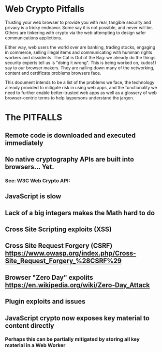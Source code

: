 # Web Crypto Pitfalls

Trusting your web browser to provide you with real, tangible security and privacy is a tricky endeavor. Some say it is not possible, and never will be. Others are tinkering with crypto via the web attempting to design safer communications applictions. 

Either way, web users the world over are banking, trading stocks, engaging in commerce, selling illegal items and communicating with humman rights workers and dissidents. The Cat is Out of the Bag: we already do the things security experts tell us is "doing it wrong". This is being worked on, kudos! I say to our browser makers. They are nailing down many of the networking, content and certificate problems browsers face. 

This document intends to be a list of the problems we face, the technology already provided to mitigate risk in using web apps, and the functionality we need to further enable better-trusted web apps as well as a glossery of web browser-centric terms to help laypersons understand the jargon.    


# The PITFALLS

## Remote code is downloaded and executed immediately

## No native cryptography APIs are built into browsers... Yet.
### See: W3C Web Crypto API: 

## JavaScript is slow

## Lack of a big integers makes the Math hard to do

## Cross Site Scripting exploits (XSS)

## Cross Site Request Forgery (CSRF) https://www.owasp.org/index.php/Cross-Site_Request_Forgery_%28CSRF%29

## Browser "Zero Day" expolits https://en.wikipedia.org/wiki/Zero-Day_Attack

## Plugin exploits and issues

## JavaScript crypto now exposes key material to content directly
### Perhaps this can be partially mitigated by storing all key material in a Web Worker 
